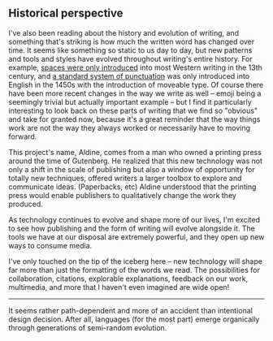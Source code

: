 
## Historical perspective ##

I've also been reading about the history and evolution of writing, and something that's striking is how much the written word has changed over time. It seems like something so static to us day to day, but new patterns and tools and styles have evolved throughout writing's entire history. For example, [spaces were only introduced](https://www.evernote.com/l/ANb3bLif9QhHCIRaqrvCaZE6iQ5uzHaBAy4) into most Western writing in the 13th century, and [a standard system of punctuation](https://www.evernote.com/l/ANavzaoLHiNBdrV9NSu76NvX-0i8qNZq07s) was only introduced into English in the 1450s with the introduction of moveable type. Of course there have been more recent changes in the way we write as well – emoji being a seemingly trivial but actually important example – but I find it particularly interesting to look back on these parts of writing that we find so "obvious" and take for granted now, because it's a great reminder that the way things work are not the way they always worked or necessarily have to moving forward.

This project's name, Aldine, comes from a man who owned a printing press around the time of Gutenberg. He realized that this new technology was not only a shift in the scale of publishing but also a window of opportunity for totally new techniques, offered writers a larger toolbox to explore and communicate ideas. (Paperbacks, etc) Aldine understood that the printing press would enable publishers to qualitatively change the work they produced.

As technology continues to evolve and shape more of our lives, I'm excited to see how publishing and the form of writing will evolve alongside it. The tools we have at our disposal are extremely powerful, and they open up new ways to consume media.

I've only touched on the tip of the iceberg here – new technology will shape far more than just the formatting of the words we read. The possibilities for collaboration, citations, explorable explanations, feedback on our work, multimedia, and more that I haven't even imagined are wide open!

---

It seems rather path-dependent and more of an accident than intentional design decision. After all, languages (for the most part) emerge organically through generations of semi-random evolution.


